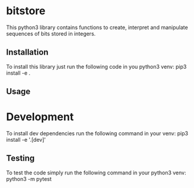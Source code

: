 # bitstore

This python3 library contains functions to create, interpret and manipulate sequences of bits stored in integers.

## Installation
To install this library just run the following code in you python3 venv:
pip3 install -e .

## Usage

# Development

To install dev dependencies run the following command in your venv:
pip3 install -e '.[dev]'

## Testing
To test the code simply run the following command in your python3 venv:
python3 -m pytest
